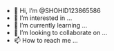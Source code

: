 - 👋 Hi, I’m @SHOHID123865586
- 👀 I’m interested in ...
- 🌱 I’m currently learning ...
- 💞️ I’m looking to collaborate on ...
- 📫 How to reach me ...

<!---
SHOHID123865586/SHOHID123865586 is a ✨ special ✨ repository because its `README.md` (this file) appears on your GitHub profile.
You can click the Preview link to take a look at your changes.
--->
